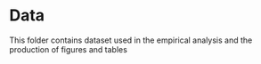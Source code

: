 # Data
This folder contains dataset used in the empirical analysis and the production of figures and tables
